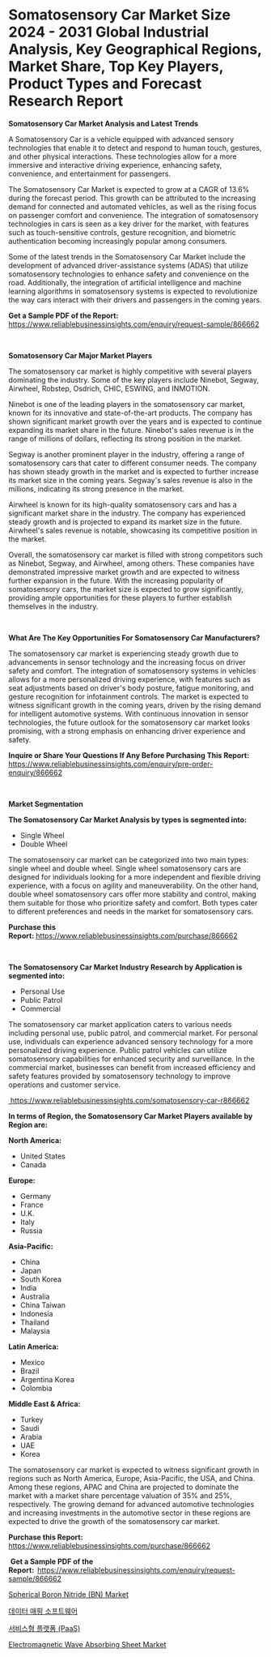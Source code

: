 <p><h1>Somatosensory Car Market Size 2024 - 2031 Global Industrial Analysis, Key Geographical Regions, Market Share, Top Key Players, Product Types and Forecast Research Report</h1></p><p><strong>Somatosensory Car Market Analysis and Latest Trends</strong></p>
<p><p>A Somatosensory Car is a vehicle equipped with advanced sensory technologies that enable it to detect and respond to human touch, gestures, and other physical interactions. These technologies allow for a more immersive and interactive driving experience, enhancing safety, convenience, and entertainment for passengers.</p><p>The Somatosensory Car Market is expected to grow at a CAGR of 13.6% during the forecast period. This growth can be attributed to the increasing demand for connected and automated vehicles, as well as the rising focus on passenger comfort and convenience. The integration of somatosensory technologies in cars is seen as a key driver for the market, with features such as touch-sensitive controls, gesture recognition, and biometric authentication becoming increasingly popular among consumers.</p><p>Some of the latest trends in the Somatosensory Car Market include the development of advanced driver-assistance systems (ADAS) that utilize somatosensory technologies to enhance safety and convenience on the road. Additionally, the integration of artificial intelligence and machine learning algorithms in somatosensory systems is expected to revolutionize the way cars interact with their drivers and passengers in the coming years.</p></p>
<p><strong>Get a Sample PDF of the Report:&nbsp;</strong> <a href="https://www.reliablebusinessinsights.com/enquiry/request-sample/866662">https://www.reliablebusinessinsights.com/enquiry/request-sample/866662</a></p>
<p>&nbsp;</p>
<p><strong>Somatosensory Car Major Market Players</strong></p>
<p><p>The somatosensory car market is highly competitive with several players dominating the industry. Some of the key players include Ninebot, Segway, Airwheel, Robstep, Osdrich, CHIC, ESWING, and INMOTION. </p><p>Ninebot is one of the leading players in the somatosensory car market, known for its innovative and state-of-the-art products. The company has shown significant market growth over the years and is expected to continue expanding its market share in the future. Ninebot's sales revenue is in the range of millions of dollars, reflecting its strong position in the market. </p><p>Segway is another prominent player in the industry, offering a range of somatosensory cars that cater to different consumer needs. The company has shown steady growth in the market and is expected to further increase its market size in the coming years. Segway's sales revenue is also in the millions, indicating its strong presence in the market. </p><p>Airwheel is known for its high-quality somatosensory cars and has a significant market share in the industry. The company has experienced steady growth and is projected to expand its market size in the future. Airwheel's sales revenue is notable, showcasing its competitive position in the market.</p><p>Overall, the somatosensory car market is filled with strong competitors such as Ninebot, Segway, and Airwheel, among others. These companies have demonstrated impressive market growth and are expected to witness further expansion in the future. With the increasing popularity of somatosensory cars, the market size is expected to grow significantly, providing ample opportunities for these players to further establish themselves in the industry.</p></p>
<p>&nbsp;</p>
<p><strong>What Are The Key Opportunities For Somatosensory Car Manufacturers?</strong></p>
<p><p>The somatosensory car market is experiencing steady growth due to advancements in sensor technology and the increasing focus on driver safety and comfort. The integration of somatosensory systems in vehicles allows for a more personalized driving experience, with features such as seat adjustments based on driver's body posture, fatigue monitoring, and gesture recognition for infotainment controls. The market is expected to witness significant growth in the coming years, driven by the rising demand for intelligent automotive systems. With continuous innovation in sensor technologies, the future outlook for the somatosensory car market looks promising, with a strong emphasis on enhancing driver experience and safety.</p></p>
<p><strong>Inquire or Share Your Questions If Any Before Purchasing This Report:</strong> <a href="https://www.reliablebusinessinsights.com/enquiry/pre-order-enquiry/866662">https://www.reliablebusinessinsights.com/enquiry/pre-order-enquiry/866662</a></p>
<p>&nbsp;</p>
<p><strong>Market Segmentation</strong></p>
<p><strong>The Somatosensory Car Market Analysis by types is segmented into:</strong></p>
<p><ul><li>Single Wheel</li><li>Double Wheel</li></ul></p>
<p><p>The somatosensory car market can be categorized into two main types: single wheel and double wheel. Single wheel somatosensory cars are designed for individuals looking for a more independent and flexible driving experience, with a focus on agility and maneuverability. On the other hand, double wheel somatosensory cars offer more stability and control, making them suitable for those who prioritize safety and comfort. Both types cater to different preferences and needs in the market for somatosensory cars.</p></p>
<p><strong>Purchase this Report:&nbsp;</strong><a href="https://www.reliablebusinessinsights.com/purchase/866662">https://www.reliablebusinessinsights.com/purchase/866662</a></p>
<p>&nbsp;</p>
<p><strong>The Somatosensory Car Market Industry Research by Application is segmented into:</strong></p>
<p><ul><li>Personal Use</li><li>Public Patrol</li><li>Commercial</li></ul></p>
<p><p>The somatosensory car market application caters to various needs including personal use, public patrol, and commercial market. For personal use, individuals can experience advanced sensory technology for a more personalized driving experience. Public patrol vehicles can utilize somatosensory capabilities for enhanced security and surveillance. In the commercial market, businesses can benefit from increased efficiency and safety features provided by somatosensory technology to improve operations and customer service.</p></p>
<p><a href="https://www.reliablebusinessinsights.com/somatosensory-car-r866662">&nbsp;https://www.reliablebusinessinsights.com/somatosensory-car-r866662</a></p>
<p><strong>In terms of Region, the Somatosensory Car Market Players available by Region are:</strong></p>
<p>
    <p> <strong> North America: </strong>
        <ul>
            <li>United States</li>
            <li>Canada</li>
        </ul>
        </p> 
    <p> <strong> Europe: </strong>
        <ul>
            <li>Germany</li>
            <li>France</li>
            <li>U.K.</li>
            <li>Italy</li>
            <li>Russia</li>
        </ul>
        </p> 
    <p> <strong> Asia-Pacific: </strong>
        <ul>
            <li>China</li>
            <li>Japan</li>
            <li>South Korea</li>
            <li>India</li>
            <li>Australia</li>
            <li>China Taiwan</li>
            <li>Indonesia</li>
            <li>Thailand</li>
            <li>Malaysia</li>
        </ul>
        </p> 
    <p> <strong> Latin America: </strong>
        <ul>
            <li>Mexico</li>
            <li>Brazil</li>
            <li>Argentina Korea</li>
            <li>Colombia</li>
        </ul>
        </p> 
    <p> <strong> Middle East & Africa: </strong>
        <ul>
            <li>Turkey</li>
            <li>Saudi</li>
            <li>Arabia</li>
            <li>UAE</li>
            <li>Korea</li>
        </ul>
    </p>
    </p>
<p><p>The somatosensory car market is expected to witness significant growth in regions such as North America, Europe, Asia-Pacific, the USA, and China. Among these regions, APAC and China are projected to dominate the market with a market share percentage valuation of 35% and 25%, respectively. The growing demand for advanced automotive technologies and increasing investments in the automotive sector in these regions are expected to drive the growth of the somatosensory car market.</p></p>
<p><strong>Purchase this Report: </strong><a href="https://www.reliablebusinessinsights.com/purchase/866662">https://www.reliablebusinessinsights.com/purchase/866662</a></p>
<p>&nbsp;<strong>Get a Sample PDF of the Report:&nbsp;&nbsp;</strong><a href="https://www.reliablebusinessinsights.com/enquiry/request-sample/866662">https://www.reliablebusinessinsights.com/enquiry/request-sample/866662</a></p>
<p><strong></strong></p>
<p><p><a href="https://github.com/abdillahsp58/Market-Research-Report-List-1/blob/main/spherical-boron-nitride-bn-market.md">Spherical Boron Nitride (BN) Market</a></p><p><a href="https://github.com/msujons1512/Market-Research-Report-List-1/blob/main/3646207147277.md">데이터 매핑 소프트웨어</a></p><p><a href="https://github.com/admichael111/Market-Research-Report-List-1/blob/main/8893110147276.md">서비스형 플랫폼 (PaaS)</a></p><p><a href="https://github.com/isharif044/Market-Research-Report-List-1/blob/main/electromagnetic-wave-absorbing-sheet-market.md">Electromagnetic Wave Absorbing Sheet Market</a></p></p>